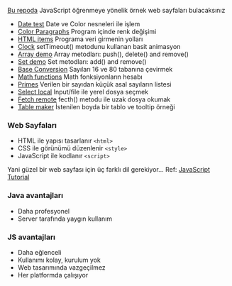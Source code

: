 [Bu repoda](https://github.com/maeyler/JS) JavaScript öğrenmeye yönelik örnek web sayfaları bulacaksınız

* [Date test](Date%20test.html) Date ve Color nesneleri ile işlem
* [Color Paragraphs](Color%20Paragraphs.html) Program içinde renk değişimi
* [HTML items](HTML%20items.html) Programa veri girmenin yolları
* [Clock](Clock.html) setTimeout() metodunu kullanan basit animasyon
* [Array demo](Array%20demo.html) Array metodları: push(), delete() and remove()
* [Set demo](Set%20demo.html) Set metodları: add() and remove()
* [Base Conversion](Base%20Conversion.html) Sayıları 16 ve 80 tabanına çevirmek
* [Math functions](Math%20functions.html) Math fonksiyonların hesabı
* [Primes](Primes.html) Verilen bir sayıdan küçük asal sayıların listesi
* [Select local](Select%20file.html) Input/file ile yerel dosya seçmek
* [Fetch remote](Fetch%20remote.html) fecth() metodu ile uzak dosya okumak
* [Table maker](Table%20maker.html) İstenilen boyda bir tablo ve tooltip örneği

### Web Sayfaları
* HTML ile yapısı tasarlanır `<html>`
* CSS ile görünümü düzenlenir `<style>`
* JavaScript ile kodlanır `<script>`

Yani güzel bir web sayfası için üç farklı dil gerekiyor... Ref: [JavaScript Tutorial](https://www.w3schools.com/js/)

### Java avantajları
* Daha profesyonel
* Server tarafında yaygın kullanım

### JS avantajları
* Daha eğlenceli
* Kullanımı kolay, kurulum yok
* Web tasarımında vazgeçilmez
* Her platformda çalışıyor

